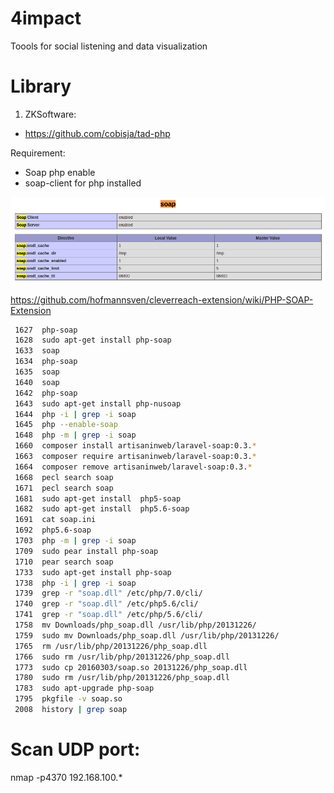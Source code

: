 # 4impact
Toools for social listening and data visualization


# Library

1. ZKSoftware:

+ https://github.com/cobisja/tad-php

Requirement: 

* Soap php enable
* soap-client for php installed

![Apache Soap-Client](public/img/resource/soap-client.png)

https://github.com/hofmannsven/cleverreach-extension/wiki/PHP-SOAP-Extension

```bash
 1627  php-soap
 1628  sudo apt-get install php-soap
 1633  soap
 1634  php-soap
 1635  soap
 1640  soap
 1642  php-soap
 1643  sudo apt-get install php-nusoap
 1644  php -i | grep -i soap
 1645  php --enable-soap
 1648  php -m | grep -i soap
 1660  composer install artisaninweb/laravel-soap:0.3.*
 1663  composer require artisaninweb/laravel-soap:0.3.*
 1664  composer remove artisaninweb/laravel-soap:0.3.*
 1668  pecl search soap
 1671  pecl search soap
 1681  sudo apt-get install  php5-soap
 1682  sudo apt-get install  php5.6-soap
 1691  cat soap.ini 
 1692  php5.6-soap
 1703  php -m | grep -i soap
 1709  sudo pear install php-soap
 1710  pear search soap
 1733  sudo apt-get install php-soap
 1738  php -i | grep -i soap
 1739  grep -r "soap.dll" /etc/php/7.0/cli/
 1740  grep -r "soap.dll" /etc/php5.6/cli/
 1741  grep -r "soap.dll" /etc/php/5.6/cli/
 1758  mv Downloads/php_soap.dll /usr/lib/php/20131226/
 1759  sudo mv Downloads/php_soap.dll /usr/lib/php/20131226/
 1765  rm /usr/lib/php/20131226/php_soap.dll 
 1766  sudo rm /usr/lib/php/20131226/php_soap.dll 
 1773  sudo cp 20160303/soap.so 20131226/php_soap.dll
 1780  sudo rm /usr/lib/php/20131226/php_soap.dll 
 1783  sudo apt-upgrade php-soap
 1795  pkgfile -v soap.so
 2008  history | grep soap
```


# Scan UDP port: 

nmap  -p4370 192.168.100.*
